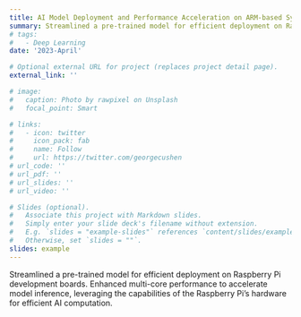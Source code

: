 ```yaml
---
title: AI Model Deployment and Performance Acceleration on ARM-based System
summary: Streamlined a pre-trained model for efficient deployment on Raspberry Pi development boards. Enhanced multi-core performance to accelerate model inference, leveraging the capabilities of the Raspberry Pi’s hardware for efficient AI computation.
# tags:
#   - Deep Learning
date: '2023-April'

# Optional external URL for project (replaces project detail page).
external_link: ''

# image:
#   caption: Photo by rawpixel on Unsplash
#   focal_point: Smart

# links:
#   - icon: twitter
#     icon_pack: fab
#     name: Follow
#     url: https://twitter.com/georgecushen
# url_code: ''
# url_pdf: ''
# url_slides: ''
# url_video: ''

# Slides (optional).
#   Associate this project with Markdown slides.
#   Simply enter your slide deck's filename without extension.
#   E.g. `slides = "example-slides"` references `content/slides/example-slides.md`.
#   Otherwise, set `slides = ""`.
slides: example
---
```


Streamlined a pre-trained model for efficient deployment on Raspberry Pi development boards. Enhanced multi-core performance to accelerate model inference, leveraging the capabilities of the Raspberry Pi’s hardware for efficient AI computation.
